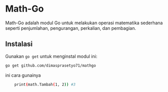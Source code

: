 # Math-Go

Math-Go adalah modul Go untuk melakukan operasi matematika sederhana seperti penjumlahan, pengurangan, perkalian, dan pembagian.

## Instalasi

Gunakan `go get` untuk menginstal modul ini:

```bash
go get github.com/dimasprasetyo71/mathgo

```



      
ini cara gunainya      
``` sh
	print(math.Tambah(1, 2)) #3 
```
